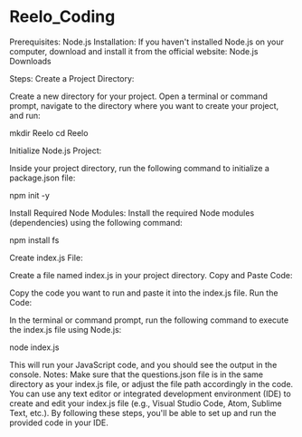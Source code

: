 # Reelo_Coding

Prerequisites:
Node.js Installation:
If you haven't installed Node.js on your computer, download and install it from the official website: Node.js Downloads

Steps:
Create a Project Directory:

Create a new directory for your project. 
Open a terminal or command prompt, navigate to the directory where you want to create your project, and run:

mkdir Reelo
cd Reelo

Initialize Node.js Project:

Inside your project directory, run the following command to initialize a package.json file:

npm init -y

Install Required Node Modules:
Install the required Node modules (dependencies) using the following command:

npm install fs

Create index.js File:

Create a file named index.js in your project directory.
Copy and Paste Code:

Copy the code you want to run and paste it into the index.js file.
Run the Code:

In the terminal or command prompt, run the following command to execute the index.js file using Node.js:

node index.js

This will run your JavaScript code, and you should see the output in the console.
Notes:
Make sure that the questions.json file is in the same directory as your index.js file, or adjust the file path accordingly in the code.
You can use any text editor or integrated development environment (IDE) to create and edit your index.js file (e.g., Visual Studio Code, Atom, Sublime Text, etc.).
By following these steps, you'll be able to set up and run the provided code in your IDE.






